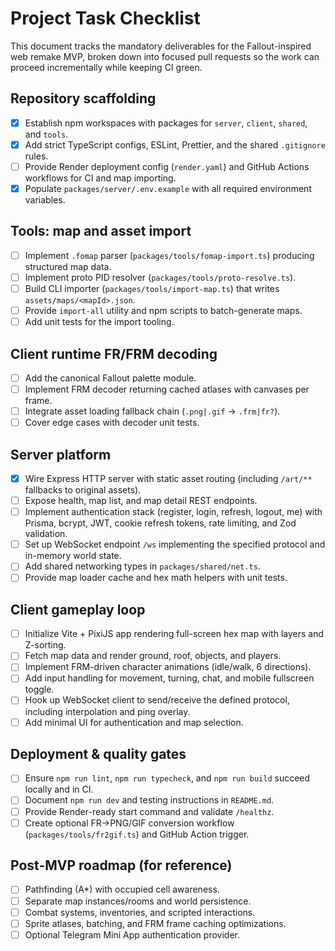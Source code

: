 # Project Task Checklist

This document tracks the mandatory deliverables for the Fallout-inspired web remake MVP, broken down into focused pull requests so the work can proceed incrementally while keeping CI green.

## Repository scaffolding
- [x] Establish npm workspaces with packages for `server`, `client`, `shared`, and `tools`.
- [x] Add strict TypeScript configs, ESLint, Prettier, and the shared `.gitignore` rules.
- [ ] Provide Render deployment config (`render.yaml`) and GitHub Actions workflows for CI and map importing.
- [x] Populate `packages/server/.env.example` with all required environment variables.

## Tools: map and asset import
- [ ] Implement `.fomap` parser (`packages/tools/fomap-import.ts`) producing structured map data.
- [ ] Implement proto PID resolver (`packages/tools/proto-resolve.ts`).
- [ ] Build CLI importer (`packages/tools/import-map.ts`) that writes `assets/maps/<mapId>.json`.
- [ ] Provide `import-all` utility and npm scripts to batch-generate maps.
- [ ] Add unit tests for the import tooling.

## Client runtime FR/FRM decoding
- [ ] Add the canonical Fallout palette module.
- [ ] Implement FRM decoder returning cached atlases with canvases per frame.
- [ ] Integrate asset loading fallback chain (`.png|.gif` → `.frm|fr?`).
- [ ] Cover edge cases with decoder unit tests.

## Server platform
- [x] Wire Express HTTP server with static asset routing (including `/art/**` fallbacks to original assets).
- [ ] Expose health, map list, and map detail REST endpoints.
- [ ] Implement authentication stack (register, login, refresh, logout, me) with Prisma, bcrypt, JWT, cookie refresh tokens, rate limiting, and Zod validation.
- [ ] Set up WebSocket endpoint `/ws` implementing the specified protocol and in-memory world state.
- [ ] Add shared networking types in `packages/shared/net.ts`.
- [ ] Provide map loader cache and hex math helpers with unit tests.

## Client gameplay loop
- [ ] Initialize Vite + PixiJS app rendering full-screen hex map with layers and Z-sorting.
- [ ] Fetch map data and render ground, roof, objects, and players.
- [ ] Implement FRM-driven character animations (idle/walk, 6 directions).
- [ ] Add input handling for movement, turning, chat, and mobile fullscreen toggle.
- [ ] Hook up WebSocket client to send/receive the defined protocol, including interpolation and ping overlay.
- [ ] Add minimal UI for authentication and map selection.

## Deployment & quality gates
- [ ] Ensure `npm run lint`, `npm run typecheck`, and `npm run build` succeed locally and in CI.
- [ ] Document `npm run dev` and testing instructions in `README.md`.
- [ ] Provide Render-ready start command and validate `/healthz`.
- [ ] Create optional FR→PNG/GIF conversion workflow (`packages/tools/fr2gif.ts`) and GitHub Action trigger.

## Post-MVP roadmap (for reference)
- [ ] Pathfinding (A*) with occupied cell awareness.
- [ ] Separate map instances/rooms and world persistence.
- [ ] Combat systems, inventories, and scripted interactions.
- [ ] Sprite atlases, batching, and FRM frame caching optimizations.
- [ ] Optional Telegram Mini App authentication provider.
